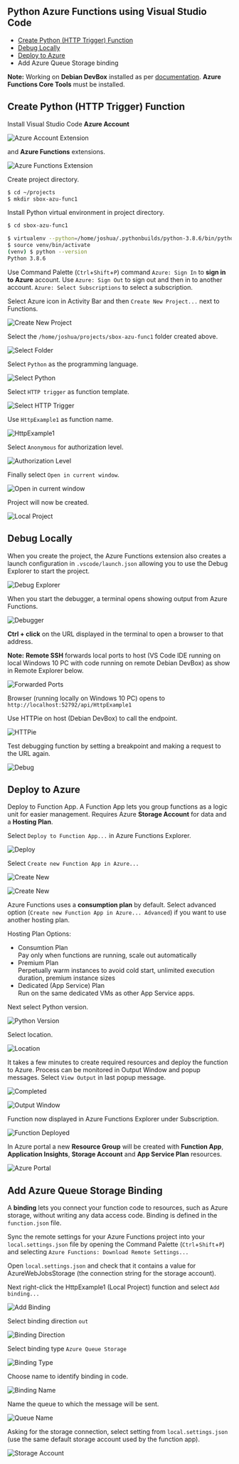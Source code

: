 ## Python Azure Functions using Visual Studio Code

* [Create Python (HTTP Trigger) Function](https://github.com/joshuasa/sbox-azu-func1#create-python-http-trigger-function)
* [Debug Locally](https://github.com/joshuasa/sbox-azu-func1#debug-locally)
* [Deploy to Azure](https://github.com/joshuasa/sbox-azu-func1#deploy-to-azure)
* Add Azure Queue Storage binding

**Note:** Working on **Debian DevBox** installed as per [documentation](https://github.com/joshuasa/remote-work-ecosystem/blob/main/content/debian-devbox.md). **Azure Functions Core Tools** must be installed.

## Create Python (HTTP Trigger) Function

Install Visual Studio Code **Azure Account**

![Azure Account Extension](https://raw.githubusercontent.com/joshuasa/sbox-azu-func1/master/doc/images/sbox-azu-func1_09.png)

and **Azure Functions** extensions.

![Azure Functions Extension](https://raw.githubusercontent.com/joshuasa/sbox-azu-func1/master/doc/images/sbox-azu-func1_10.png)

Create project directory.

```bash
$ cd ~/projects
$ mkdir sbox-azu-func1
```

Install Python virtual environment in project directory.

```bash
$ cd sbox-azu-func1

$ virtualenv --python=/home/joshua/.pythonbuilds/python-3.8.6/bin/python3.8 venv
$ source venv/bin/activate
(venv) $ python --version
Python 3.8.6
```

Use Command Palette (`Ctrl`+`Shift`+`P`) command `Azure: Sign In` to **sign in to Azure** account. Use `Azure: Sign Out` to sign out and then in to another account. `Azure: Select Subscriptions` to select a subscription.

Select Azure icon in Activity Bar and then `Create New Project...` next to Functions.

![Create New Project](https://raw.githubusercontent.com/joshuasa/sbox-azu-func1/master/doc/images/sbox-azu-func1_01.png)

Select the `/home/joshua/projects/sbox-azu-func1` folder created above.

![Select Folder](https://raw.githubusercontent.com/joshuasa/sbox-azu-func1/master/doc/images/sbox-azu-func1_02.png)

Select `Python` as the programming language.

![Select Python](https://raw.githubusercontent.com/joshuasa/sbox-azu-func1/master/doc/images/sbox-azu-func1_03.png)

Select `HTTP trigger` as function template.

![Select HTTP Trigger](https://raw.githubusercontent.com/joshuasa/sbox-azu-func1/master/doc/images/sbox-azu-func1_04.png)

Use `HttpExample1` as function name.

![HttpExample1](https://raw.githubusercontent.com/joshuasa/sbox-azu-func1/master/doc/images/sbox-azu-func1_05.png)

Select `Anonymous` for authorization level.

![Authorization Level](https://raw.githubusercontent.com/joshuasa/sbox-azu-func1/master/doc/images/sbox-azu-func1_06.png)

Finally select `Open in current window`.

![Open in current window](https://raw.githubusercontent.com/joshuasa/sbox-azu-func1/master/doc/images/sbox-azu-func1_07.png)

Project will now be created.

![Local Project](https://raw.githubusercontent.com/joshuasa/sbox-azu-func1/master/doc/images/sbox-azu-func1_11.png)

## Debug Locally

When you create the project, the Azure Functions extension also creates a launch configuration in `.vscode/launch.json` allowing you to use the Debug Explorer to start the project.

![Debug Explorer](https://raw.githubusercontent.com/joshuasa/sbox-azu-func1/master/doc/images/sbox-azu-func1_12.png)

When you start the debugger, a terminal opens showing output from Azure Functions.

![Debugger](https://raw.githubusercontent.com/joshuasa/sbox-azu-func1/master/doc/images/sbox-azu-func1_13.png)

**Ctrl + click** on the URL displayed in the terminal to open a browser to that address.

**Note:** **Remote SSH** forwards local ports to host (VS Code IDE running on local Windows 10 PC with code running on remote Debian DevBox) as show in Remote Explorer below.

![Forwarded Ports](https://raw.githubusercontent.com/joshuasa/sbox-azu-func1/master/doc/images/sbox-azu-func1_14.png)

Browser (running locally on Windows 10 PC) opens to `http://localhost:52792/api/HttpExample1`

Use HTTPie on host (Debian DevBox) to call the endpoint.

![HTTPie](https://raw.githubusercontent.com/joshuasa/sbox-azu-func1/master/doc/images/sbox-azu-func1_16.png)

Test debugging function by setting a breakpoint and making a request to the URL again.

![Debug](https://raw.githubusercontent.com/joshuasa/sbox-azu-func1/master/doc/images/sbox-azu-func1_15.png)

## Deploy to Azure

Deploy to Function App. A Function App lets you group functions as a logic unit for easier management. Requires Azure **Storage Account** for data and a **Hosting Plan**.

Select `Deploy to Function App...` in Azure Functions Explorer.

![Deploy](https://raw.githubusercontent.com/joshuasa/sbox-azu-func1/master/doc/images/sbox-azu-func1_17.png)

Select `Create new Function App in Azure...`

![Create New](https://raw.githubusercontent.com/joshuasa/sbox-azu-func1/master/doc/images/sbox-azu-func1_18.png)

![Create New](https://raw.githubusercontent.com/joshuasa/sbox-azu-func1/master/doc/images/sbox-azu-func1_19.png)

Azure Functions uses a **consumption plan** by default. Select advanced option (`Create new Function App in Azure... Advanced`) if you want to use another hosting plan.

Hosting Plan Options:
* Consumtion Plan<br>
Pay only when functions are running, scale out automatically
* Premium Plan<br>
Perpetually warm instances to avoid cold start, unlimited execution duration, premium instance sizes
* Dedicated (App Service) Plan<br>
Run on the same dedicated VMs as other App Service apps.

Next select Python version.

![Python Version](https://raw.githubusercontent.com/joshuasa/sbox-azu-func1/master/doc/images/sbox-azu-func1_20.png)

Select location.

![Location](https://raw.githubusercontent.com/joshuasa/sbox-azu-func1/master/doc/images/sbox-azu-func1_21.png)

It takes a few minutes to create required resources and deploy the function to Azure. Process can be monitored in Output Window and popup messages. Select `View Output` in last popup message.

![Completed](https://raw.githubusercontent.com/joshuasa/sbox-azu-func1/master/doc/images/sbox-azu-func1_24.png)

![Output Window](https://raw.githubusercontent.com/joshuasa/sbox-azu-func1/master/doc/images/sbox-azu-func1_25.png)

Function now displayed in Azure Functions Explorer under Subscription.

![Function Deployed](https://raw.githubusercontent.com/joshuasa/sbox-azu-func1/master/doc/images/sbox-azu-func1_26.png)

In Azure portal a new **Resource Group** will be created with **Function App**, **Application Insights**, **Storage Account** and **App Service Plan** resources.

![Azure Portal](https://raw.githubusercontent.com/joshuasa/sbox-azu-func1/master/doc/images/sbox-azu-func1_27.png)

## Add Azure Queue Storage Binding

A **binding** lets you connect your function code to resources, such as Azure storage, without writing any data access code. Binding is defined in the `function.json` file.

Sync the remote settings for your Azure Functions project into your `local.settings.json` file by opening the Command Palette (`Ctrl`+`Shift`+`P`) and selecting `Azure Functions: Download Remote Settings...`

Open `local.settings.json` and check that it contains a value for AzureWebJobsStorage (the connection string for the storage account).

Next right-click the HttpExample1 (Local Project) function and select `Add binding...`

![Add Binding](https://raw.githubusercontent.com/joshuasa/sbox-azu-func1/master/doc/images/sbox-azu-func1_28.png)

Select binding direction `out`

![Binding Direction](https://raw.githubusercontent.com/joshuasa/sbox-azu-func1/master/doc/images/sbox-azu-func1_29.png)

Select binding type `Azure Queue Storage`

![Binding Type](https://raw.githubusercontent.com/joshuasa/sbox-azu-func1/master/doc/images/sbox-azu-func1_30.png)

Choose name to identify binding in code.

![Binding Name](https://raw.githubusercontent.com/joshuasa/sbox-azu-func1/master/doc/images/sbox-azu-func1_31.png)

Name the queue to which the message will be sent.

![Queue Name](https://raw.githubusercontent.com/joshuasa/sbox-azu-func1/master/doc/images/sbox-azu-func1_32.png)

Asking for the storage connection, select setting from `local.settings.json` (use the same default storage account used by the function app).

![Storage Account](https://raw.githubusercontent.com/joshuasa/sbox-azu-func1/master/doc/images/sbox-azu-func1_33.png)